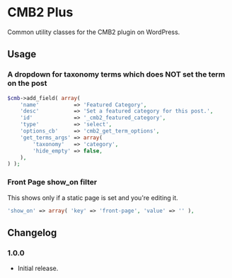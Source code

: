 # CMB2 Plus #

Common utility classes for the CMB2 plugin on WordPress.

## Usage ##

### A dropdown for taxonomy terms which does NOT set the term on the post ###

```php
$cmb->add_field( array(
    'name'           => 'Featured Category',
    'desc'           => 'Set a featured category for this post.',
    'id'             => '_cmb2_featured_category',
    'type'           => 'select',
    'options_cb'     => 'cmb2_get_term_options',
    'get_terms_args' => array(
        'taxonomy'   => 'category',
        'hide_empty' => false,
    ),
) );
```

### Front Page show_on filter ###

This shows only if a static page is set and you're editing it.

```php
'show_on' => array( 'key' => 'front-page', 'value' => '' ),
```

## Changelog ##

### 1.0.0 ###
* Initial release.   
